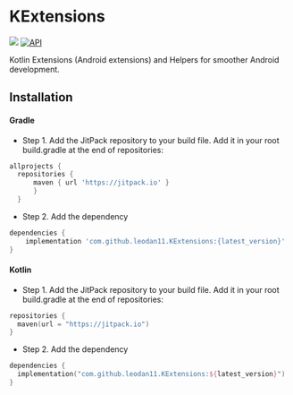 # KExtensions

[![](https://jitpack.io/v/leodan11/KExtensions.svg)](https://jitpack.io/#leodan11/KExtensions)
[![API](https://img.shields.io/badge/API-21%2B-brightgreen.svg?style=flat)](https://android-arsenal.com/api?level=21)


Kotlin Extensions (Android extensions) and Helpers for smoother Android development.

## Installation

#### Gradle

- Step 1. Add the JitPack repository to your build file. Add it in your root build.gradle at the end of repositories:

```gradle
allprojects {
  repositories {
      maven { url 'https://jitpack.io' }
      }
  }
```

- Step 2. Add the dependency

```gradle
dependencies {
    implementation 'com.github.leodan11.KExtensions:{latest_version}'
}
```

#### Kotlin

- Step 1. Add the JitPack repository to your build file. Add it in your root build.gradle at the end of repositories:

```kotlin
repositories {
  maven(url = "https://jitpack.io")
}
```

- Step 2. Add the dependency

```kotlin
dependencies {
  implementation("com.github.leodan11.KExtensions:${latest_version}")
}
```
